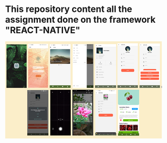 # This repository content all the assignment done on the framework "REACT-NATIVE"


<img src ="img-loginapp.png">
